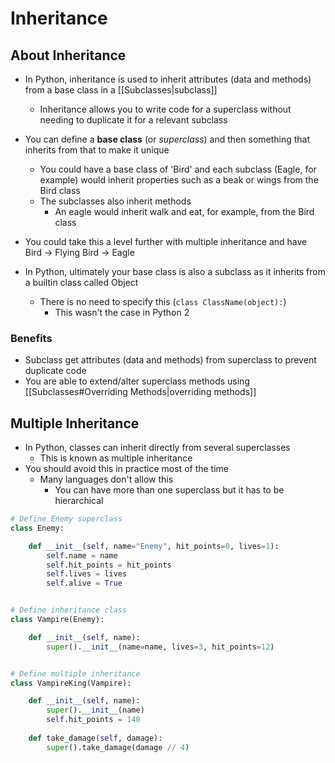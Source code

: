 # Inheritance
## About Inheritance
- In Python, inheritance is used to inherit attributes (data and methods) from a base class in a [[Subclasses|subclass]]
	- Inheritance allows you to write code for a superclass without needing to duplicate it for a relevant subclass
- You can define a **base class** (or *superclass*) and then something that inherits from that to make it unique
	- You could have a base class of 'Bird' and each subclass (Eagle, for example) would inherit properties such as a beak or wings from the Bird class
	- The subclasses also inherit methods
		- An eagle would inherit walk and eat, for example, from the Bird class
- You could take this a level further with multiple inheritance and have Bird $\rightarrow$ Flying Bird $\rightarrow$ Eagle

- In Python, ultimately your base class is also a subclass as it inherits from a builtin class called Object
	- There is no need to specify this (`class ClassName(object):`)
		- This wasn't the case in Python 2

### Benefits
- Subclass get attributes (data and methods) from superclass to prevent duplicate code
- You are able to extend/alter superclass methods using [[Subclasses#Overriding Methods|overriding methods]]

## Multiple Inheritance
- In Python, classes can inherit directly from several superclasses
	- This is known as multiple inheritance
- You should avoid this in practice most of the time
	- Many languages don't allow this
		- You can have more than one superclass but it has to be hierarchical

```python
# Define Enemy superclass
class Enemy:

    def __init__(self, name="Enemy", hit_points=0, lives=1):
        self.name = name
        self.hit_points = hit_points
        self.lives = lives
        self.alive = True


# Define inheritance class
class Vampire(Enemy):

    def __init__(self, name):
        super().__init__(name=name, lives=3, hit_points=12)


# Define multiple inheritance
class VampireKing(Vampire):

    def __init__(self, name):
        super().__init__(name)
        self.hit_points = 140
    
    def take_damage(self, damage):
        super().take_damage(damage // 4)
```